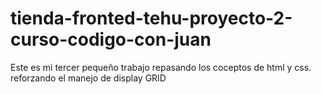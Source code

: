 # tienda-fronted-tehu-proyecto-2-curso-codigo-con-juan
Este es mi tercer pequeño trabajo repasando los coceptos de html y css. reforzando el manejo de display GRID
